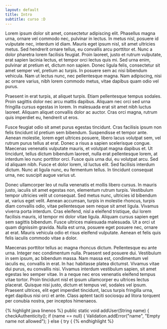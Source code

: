 ```yaml
---
layout: default
title: Intro
subtitle: curso :D
---
```


Lorem ipsum dolor sit amet, consectetur adipiscing elit. Phasellus magna urna, ornare vel commodo nec, pulvinar in lectus. In metus nisl, posuere id vulputate nec, interdum id diam. Mauris eget ipsum nisl, sit amet ultricies metus. Sed hendrerit ornare tellus, eu convallis arcu porttitor et. Nunc a dolor pharetra lorem facilisis feugiat. Proin laoreet, justo et rutrum vulputate, erat sapien lacinia lectus, et tempor orci lectus quis mi. Sed urna enim, pulvinar at pretium et, dictum non sapien. Donec ligula felis, consectetur sit amet semper vel, pretium ac turpis. In posuere sem ac nisi bibendum vehicula. Nam ut lectus nunc, nec pellentesque magna. Nam adipiscing, nisi ac ornare varius, nibh lorem commodo metus, vitae dapibus quam odio vel purus.

Praesent in erat turpis, at aliquet turpis. Etiam pellentesque tempus sodales. Proin sagittis dolor nec arcu mattis dapibus. Aliquam nec orci sed urna fringilla cursus egestas in lorem. In malesuada erat sit amet nibh luctus laoreet. Aliquam aliquet convallis dolor ac auctor. Cras orci magna, rutrum quis imperdiet eu, hendrerit ut eros.

Fusce feugiat odio sit amet purus egestas tincidunt. Cras facilisis ipsum non felis tincidunt id pretium sem bibendum. Suspendisse et tempor ante. Aenean molestie, lorem eget ultrices posuere, libero lacus volutpat sem, vel rutrum purus tellus at erat. Donec a risus a sapien scelerisque congue. Maecenas venenatis vulputate mauris, et volutpat magna dapibus et. Ut tincidunt, tellus dictum bibendum laoreet, nulla erat pellentesque lorem, at interdum leo nunc porttitor orci. Fusce quis urna dui, eu volutpat arcu. Sed id aliquam nibh. Fusce et dolor lorem, id luctus elit. Sed facilisis interdum dictum. Nunc at ligula nunc, eu fermentum tellus. In tincidunt consequat urna, nec suscipit augue varius ut.

Donec ullamcorper leo ut nulla venenatis et mollis libero cursus. In mauris justo, iaculis sit amet egestas non, elementum rutrum turpis. Vestibulum tempor ultricies velit ut consequat. Sed metus nunc, ultricies id bibendum at, varius eget velit. Aenean accumsan, turpis in molestie rhoncus, turpis diam convallis odio, vitae pellentesque sem neque sit amet ligula. Vivamus viverra porta interdum. Cras eleifend, nisl a eleifend tristique, dui lorem facilisis mauris, id tempor mi dolor vitae ligula. Aliquam cursus sapien eget sem sagittis bibendum. Fusce ultrices malesuada malesuada. Ut a orci ut quam dignissim gravida. Nulla est urna, posuere eget posuere nec, ornare at erat. Mauris vehicula odio et risus eleifend vulputate. Aenean et felis quis felis iaculis commodo vitae a dolor.

Maecenas porttitor tellus ac magna rhoncus dictum. Pellentesque eu ante urna. Integer nec condimentum nulla. Praesent sed posuere dui. Vestibulum in sem ipsum, ac bibendum massa. Nam massa est, condimentum vel iaculis eu, convallis in erat. In hac habitasse platea dictumst. Vivamus vitae dui purus, eu convallis nisi. Vivamus interdum vestibulum sapien, sit amet egestas leo semper vitae. In a neque nec eros venenatis eleifend tempus vitae tortor. Proin tincidunt nisl et ipsum ullamcorper eu ultrices lectus placerat. Quisque nisi justo, dictum et tempus vel, sodales vel ipsum. Praesent ultrices, elit eget imperdiet tincidunt, lacus turpis fringilla urna, eget dapibus nisi orci et ante. Class aptent taciti sociosqu ad litora torquent per conubia nostra, per inceptos himenaeos.

{% highlight java linenos %}
public static void addUser(String name) {
	checkAuthenticity();
	if (name == null) {
		Validation.addError("name", "Empty name not allowed");
	} else {
		try {
{% endhighlight %}

